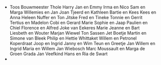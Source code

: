 - Toos Bouwmeester 
  Thole 
  Harry
  Jan en Emmy
  Irma en Nico
  Sam en Marga
  Willemies en Jan
  Joan
  Tjeerd en Kathleen
  Bartie en Kees
  Kees en Anna
  Heleen Nuffer en Ton
  Jitske
  Fred en Tineke
  Tonnie en Gerrit
  Tertius en Madelon
  Cobi en Gerard
  Marie Sophie en Jaap
  Paulien en Chiel 
  Florence en Alfred
  Joke van Eekeres
  Marie Jeanne en Bart
  Liesbeth en Wouter
  Marjan Wiewel
  Ton Sassen
  Jet Boetje
  Martin en Simone van Bleek
  Philip en Hettie Whittaket
  Willem en Petronel Koperdraat
  Joop en Ingrid
  Janny en Wim
  Teun en Greetje
  Jan Willem en Ingrid 
  Maria en Willem Jan Wiebosch
  Marc Moussault en Marga de Groen
  Grada 
  Jan Veefkind
  Hans en Ria de Swart
-